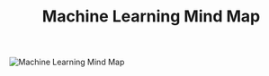 ﻿---
title: Machine Learning Mind Map
categories: 机器学习
tags: [机器学习, Coursera]
---

![Machine Learning Mind Map](http://rickdyang.me/images/machine-learning-mm.PNG)


